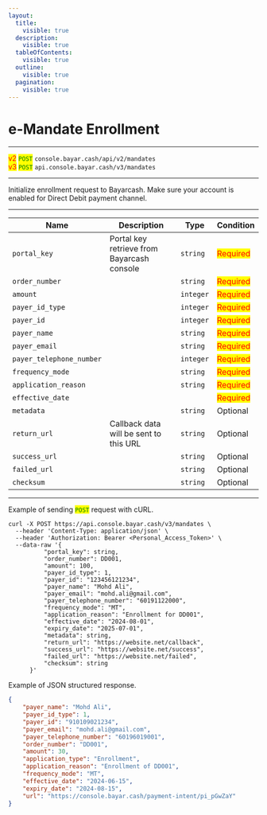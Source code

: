```yaml
---
layout:
  title:
    visible: true
  description:
    visible: true
  tableOfContents:
    visible: true
  outline:
    visible: true
  pagination:
    visible: true
---
```


# e-Mandate Enrollment

***

<mark style="color:red;">v2</mark>  <mark style="color:green;">`POST`</mark>  `console.bayar.cash/api/v2/mandates`\
<mark style="color:red;">v3</mark> <mark style="color:green;">`POST`</mark>  `api.console.bayar.cash/v3/mandates`

***



Initialize enrollment request to Bayarcash. Make sure your account is enabled for Direct Debit payment channel.



***

<table data-full-width="true"><thead><tr><th>Name</th><th>Description</th><th>Type</th><th>Condition</th></tr></thead><tbody><tr><td><code>portal_key</code></td><td>Portal key retrieve from Bayarcash console</td><td><code>string</code></td><td><mark style="color:red;">Required</mark></td></tr><tr><td><code>order_number</code></td><td></td><td><code>string</code></td><td><mark style="color:red;">Required</mark></td></tr><tr><td><code>amount</code></td><td></td><td><code>integer</code></td><td><mark style="color:red;">Required</mark></td></tr><tr><td><code>payer_id_type</code></td><td></td><td><code>integer</code></td><td><mark style="color:red;">Required</mark></td></tr><tr><td><code>payer_id</code></td><td></td><td><code>integer</code></td><td><mark style="color:red;">Required</mark></td></tr><tr><td><code>payer_name</code></td><td></td><td><code>string</code></td><td><mark style="color:red;">Required</mark></td></tr><tr><td><code>payer_email</code></td><td></td><td><code>string</code></td><td><mark style="color:red;">Required</mark></td></tr><tr><td><code>payer_telephone_number</code></td><td></td><td><code>integer</code></td><td><mark style="color:red;">Required</mark></td></tr><tr><td><code>frequency_mode</code></td><td></td><td><code>string</code></td><td><mark style="color:red;">Required</mark></td></tr><tr><td><code>application_reason</code></td><td></td><td><code>string</code></td><td><mark style="color:red;">Required</mark></td></tr><tr><td><code>effective_date</code></td><td></td><td></td><td><mark style="color:red;">Required</mark></td></tr><tr><td><code>metadata</code></td><td></td><td><code>string</code></td><td>Optional</td></tr><tr><td><code>return_url</code></td><td>Callback data will be sent to this URL</td><td><code>string</code></td><td>Optional</td></tr><tr><td><code>success_url</code></td><td></td><td><code>string</code></td><td>Optional</td></tr><tr><td><code>failed_url</code></td><td></td><td><code>string</code></td><td>Optional</td></tr><tr><td><code>checksum</code></td><td></td><td><code>string</code></td><td>Optional</td></tr></tbody></table>

***



Example of sending <mark style="color:green;">`POST`</mark> request with cURL.



```markup
curl -X POST https://api.console.bayar.cash/v3/mandates \
  --header 'Content-Type: application/json' \
  --header 'Authorization: Bearer <Personal_Access_Token>' \
  --data-raw '{
          "portal_key": string,
          "order_number": DD001,
          "amount": 100,
          "payer_id_type": 1,
          "payer_id": "123456121234",
          "payer_name": "Mohd Ali",
          "payer_email": "mohd.ali@gmail.com",
          "payer_telephone_number": "60191122000",
          "frequency_mode": "MT",
          "application_reason": "Enrollment for DD001",
          "effective_date": "2024-08-01",
          "expiry_date": "2025-07-01",
          "metadata": string,
          "return_url": "https://website.net/callback",
          "success_url": "https://website.net/success",
          "failed_url": "https://website.net/failed",
          "checksum": string
      }'
```



Example of JSON structured response.



```json
{
    "payer_name": "Mohd Ali",
    "payer_id_type": 1,
    "payer_id": "910109021234",
    "payer_email": "mohd.ali@gmail.com",
    "payer_telephone_number": "60196019001",
    "order_number": "DD001",
    "amount": 30,
    "application_type": "Enrollment",
    "application_reason": "Enrollment of DD001",
    "frequency_mode": "MT",
    "effective_date": "2024-06-15",
    "expiry_date": "2024-08-15",
    "url": "https://console.bayar.cash/payment-intent/pi_pGwZaY"
}
```

